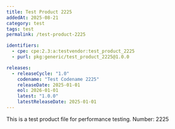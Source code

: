 ```yaml
---
title: Test Product 2225
addedAt: 2025-08-21
category: test
tags: test
permalink: /test-product-2225

identifiers:
  - cpe: cpe:2.3:a:testvendor:test_product_2225
  - purl: pkg:generic/test_product_2225@1.0.0

releases:
  - releaseCycle: "1.0"
    codename: "Test Codename 2225"
    releaseDate: 2025-01-01
    eol: 2026-01-01
    latest: "1.0.0"
    latestReleaseDate: 2025-01-01
---
```


This is a test product file for performance testing. Number: 2225
